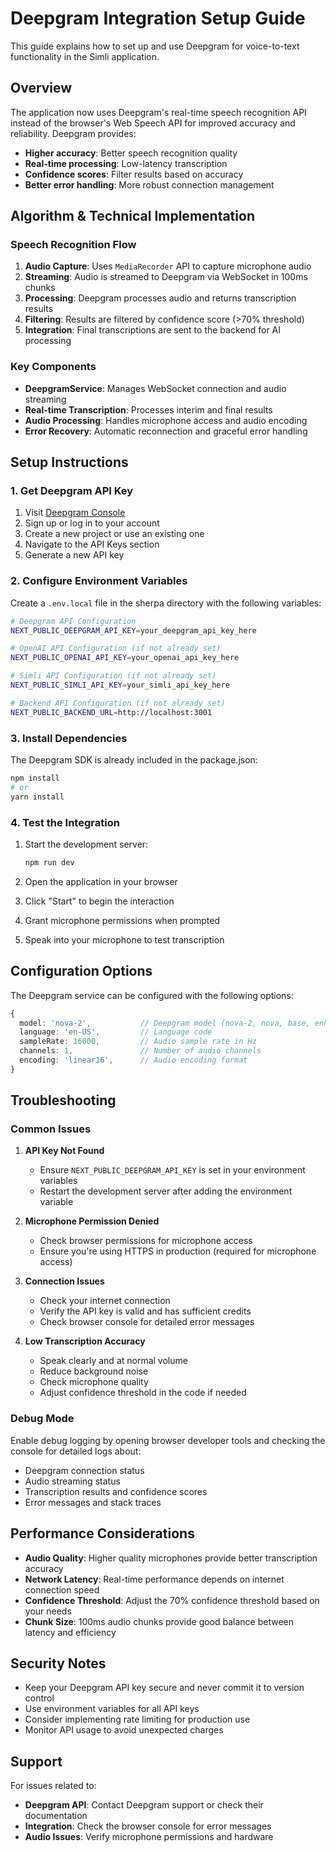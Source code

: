 # Deepgram Integration Setup Guide

This guide explains how to set up and use Deepgram for voice-to-text functionality in the Simli application.

## Overview

The application now uses Deepgram's real-time speech recognition API instead of the browser's Web Speech API for improved accuracy and reliability. Deepgram provides:

- **Higher accuracy**: Better speech recognition quality
- **Real-time processing**: Low-latency transcription
- **Confidence scores**: Filter results based on accuracy
- **Better error handling**: More robust connection management

## Algorithm & Technical Implementation

### Speech Recognition Flow

1. **Audio Capture**: Uses `MediaRecorder` API to capture microphone audio
2. **Streaming**: Audio is streamed to Deepgram via WebSocket in 100ms chunks
3. **Processing**: Deepgram processes audio and returns transcription results
4. **Filtering**: Results are filtered by confidence score (>70% threshold)
5. **Integration**: Final transcriptions are sent to the backend for AI processing

### Key Components

- **DeepgramService**: Manages WebSocket connection and audio streaming
- **Real-time Transcription**: Processes interim and final results
- **Audio Processing**: Handles microphone access and audio encoding
- **Error Recovery**: Automatic reconnection and graceful error handling

## Setup Instructions

### 1. Get Deepgram API Key

1. Visit [Deepgram Console](https://console.deepgram.com/)
2. Sign up or log in to your account
3. Create a new project or use an existing one
4. Navigate to the API Keys section
5. Generate a new API key

### 2. Configure Environment Variables

Create a `.env.local` file in the sherpa directory with the following variables:

```bash
# Deepgram API Configuration
NEXT_PUBLIC_DEEPGRAM_API_KEY=your_deepgram_api_key_here

# OpenAI API Configuration (if not already set)
NEXT_PUBLIC_OPENAI_API_KEY=your_openai_api_key_here

# Simli API Configuration (if not already set)
NEXT_PUBLIC_SIMLI_API_KEY=your_simli_api_key_here

# Backend API Configuration (if not already set)
NEXT_PUBLIC_BACKEND_URL=http://localhost:3001
```

### 3. Install Dependencies

The Deepgram SDK is already included in the package.json:

```bash
npm install
# or
yarn install
```

### 4. Test the Integration

1. Start the development server:
   ```bash
   npm run dev
   ```

2. Open the application in your browser
3. Click "Start" to begin the interaction
4. Grant microphone permissions when prompted
5. Speak into your microphone to test transcription

## Configuration Options

The Deepgram service can be configured with the following options:

```typescript
{
  model: 'nova-2',           // Deepgram model (nova-2, nova, base, enhanced)
  language: 'en-US',         // Language code
  sampleRate: 16000,         // Audio sample rate in Hz
  channels: 1,               // Number of audio channels
  encoding: 'linear16',      // Audio encoding format
}
```

## Troubleshooting

### Common Issues

1. **API Key Not Found**
   - Ensure `NEXT_PUBLIC_DEEPGRAM_API_KEY` is set in your environment variables
   - Restart the development server after adding the environment variable

2. **Microphone Permission Denied**
   - Check browser permissions for microphone access
   - Ensure you're using HTTPS in production (required for microphone access)

3. **Connection Issues**
   - Check your internet connection
   - Verify the API key is valid and has sufficient credits
   - Check browser console for detailed error messages

4. **Low Transcription Accuracy**
   - Speak clearly and at normal volume
   - Reduce background noise
   - Check microphone quality
   - Adjust confidence threshold in the code if needed

### Debug Mode

Enable debug logging by opening browser developer tools and checking the console for detailed logs about:
- Deepgram connection status
- Audio streaming status
- Transcription results and confidence scores
- Error messages and stack traces

## Performance Considerations

- **Audio Quality**: Higher quality microphones provide better transcription accuracy
- **Network Latency**: Real-time performance depends on internet connection speed
- **Confidence Threshold**: Adjust the 70% confidence threshold based on your needs
- **Chunk Size**: 100ms audio chunks provide good balance between latency and efficiency

## Security Notes

- Keep your Deepgram API key secure and never commit it to version control
- Use environment variables for all API keys
- Consider implementing rate limiting for production use
- Monitor API usage to avoid unexpected charges

## Support

For issues related to:
- **Deepgram API**: Contact Deepgram support or check their documentation
- **Integration**: Check the browser console for error messages
- **Audio Issues**: Verify microphone permissions and hardware
